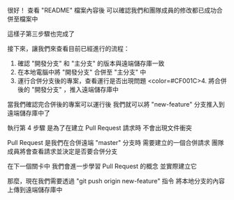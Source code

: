 很好！
查看 "README" 檔案內容後
可以確認我們和團隊成員的修改都已成功合併至檔案中

這樣子第三步驟也完成了

接下來，讓我們來查看目前已經進行的流程：
1. 確認 "開發分支" 和 "主分支" 的版本與遠端儲存庫一致
2. 在本地電腦中將 "開發分支" 合併至 "主分支" 中
3. 運行合併分支後的專案，查看運行是否出現問題
<color=#CF001C>4. 將合併後的 "開發分支" ，推入遠端儲存庫中</color>

當我們確認完合併後的專案可以運行後
我們就可以將 "new-feature" 分支推入到遠端儲存庫中了

執行第 4 步驟
是為了在建立 Pull Request 請求時
不會出現文件衝突

Pull Request 是我們在合併遠端 "master" 分支時
需要建立的一個合併請求
團隊成員將會查看請求並決定是否要合併分支

在下一個關卡中
我們會進一步學習 Pull Request 的概念
並實際建立它

那麼，現在我們需要透過
"git push origin new-feature" 指令
將本地分支的內容上傳到遠端儲存庫中
